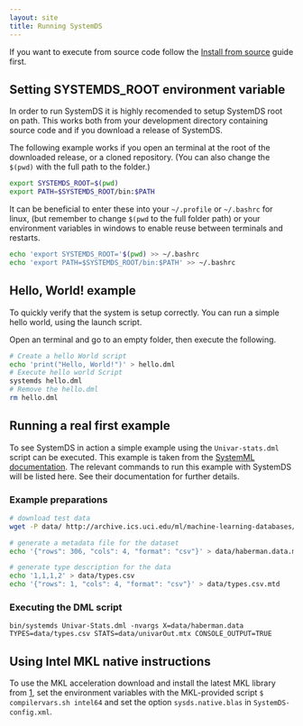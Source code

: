 ```yaml
---
layout: site
title: Running SystemDS
---
```

<!--
{% comment %}
Licensed to the Apache Software Foundation (ASF) under one or more
contributor license agreements.  See the NOTICE file distributed with
this work for additional information regarding copyright ownership.
The ASF licenses this file to you under the Apache License, Version 2.0
(the "License"); you may not use this file except in compliance with
the License.  You may obtain a copy of the License at

http://www.apache.org/licenses/LICENSE-2.0

Unless required by applicable law or agreed to in writing, software
distributed under the License is distributed on an "AS IS" BASIS,
WITHOUT WARRANTIES OR CONDITIONS OF ANY KIND, either express or implied.
See the License for the specific language governing permissions and
limitations under the License.
{% endcomment %}
-->

If you want to execute from source code follow the [Install from source](install) guide first.

## Setting SYSTEMDS_ROOT environment variable

In order to run SystemDS it is highly recomended to setup SystemDS root on path.
This works both from your development directory containing source code and if
you download a release of SystemDS.

The following example works if you open an terminal at the root of the downloaded release,
or a cloned repository. (You can also change the `$(pwd)` with the full path to the folder.)

```bash
export SYSTEMDS_ROOT=$(pwd)
export PATH=$SYSTEMDS_ROOT/bin:$PATH
```

It can be beneficial to enter these into your `~/.profile` or `~/.bashrc` for linux,
(but remember to change `$(pwd` to the full folder path)
or your environment variables in windows to enable reuse between terminals and restarts.

```bash 
echo 'export SYSTEMDS_ROOT='$(pwd) >> ~/.bashrc
echo 'export PATH=$SYSTEMDS_ROOT/bin:$PATH' >> ~/.bashrc
```

## Hello, World! example

To quickly verify that the system is setup correctly.
You can run a simple hello world, using the launch script.

Open an terminal and go to an empty folder, then execute the following.

```bash
# Create a hello World script
echo 'print("Hello, World!")' > hello.dml
# Execute hello world Script
systemds hello.dml
# Remove the hello.dml
rm hello.dml
```

## Running a real first example

To see SystemDS in action a simple example using the `Univar-stats.dml`
script can be executed. This example is taken from the
[SystemML documentation](http://apache.github.io/systemml/standalone-guide).
The relevant commands to run this example with SystemDS will be listed here.
See their documentation for further details.  

### Example preparations

```bash
# download test data
wget -P data/ http://archive.ics.uci.edu/ml/machine-learning-databases/haberman/haberman.data

# generate a metadata file for the dataset
echo '{"rows": 306, "cols": 4, "format": "csv"}' > data/haberman.data.mtd

# generate type description for the data
echo '1,1,1,2' > data/types.csv
echo '{"rows": 1, "cols": 4, "format": "csv"}' > data/types.csv.mtd
```

### Executing the DML script

```shell script
bin/systemds Univar-Stats.dml -nvargs X=data/haberman.data TYPES=data/types.csv STATS=data/univarOut.mtx CONSOLE_OUTPUT=TRUE
```

## Using Intel MKL native instructions

To use the MKL acceleration download and install the latest MKL library from [1],
set the environment variables with the MKL-provided script `$ compilervars.sh intel64` and set
the option `sysds.native.blas` in `SystemDS-config.xml`.

[1]: https://software.intel.com/mkl "Intel Math Kernel Library"